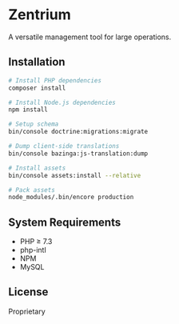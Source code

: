 # Zentrium

A versatile management tool for large operations.

## Installation

```bash
# Install PHP dependencies
composer install

# Install Node.js dependencies
npm install

# Setup schema
bin/console doctrine:migrations:migrate

# Dump client-side translations
bin/console bazinga:js-translation:dump

# Install assets
bin/console assets:install --relative

# Pack assets
node_modules/.bin/encore production
```

## System Requirements

 * PHP ≥ 7.3
 * php-intl
 * NPM
 * MySQL

## License

Proprietary
